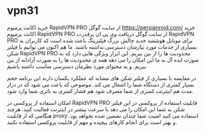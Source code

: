 # vpn31
خرید اکانت پرمیوم RapidVPN PRO از سایت گوگل
https://persianroid.com/
خرید اکانت پرمیوم RapidVPN PRO از سایت گوگل
دریافت وی پی ان پرقدرت RapidVPN PRO برای موبایل هوشمند جدید
چالش بزرگ فیلترینگ باعث شده است که کاربران به بسیاری از خدمات مورد نیازشان دسترسی نداشته باشند. ما هم اکنون می توانیم با فیلتر شکن RapidVPN PRO محدودیت ها را از بین ببریم. این ابزار ویژگی هایی دارد که به صورت ایده آل به ما این امکان را می دهد همه ی محدودیت ها را به صورت آزادانه از بین ببریم. و به محتوای مورد نظرمان دسترسی مناسب داشته باشیم.

در مقایسه با بسیاری از فیلتر شکن‌ های مشابه که عملکرد یکسان دارند این برنامه حجم بسیار کمتری از دستگاه شما را اشغال می‌ کند. موضوعی که باعث می‌ شود که در دراز مدت هم اینترنت کمتری از شما مصرف شود هم فشار کمتری به باتری شما وارد شود.

امکان استفاده از پروکسی در RapidVPN PRO
قابلیت استفاده از پروکسی در این فیلتر شکن به شما این امکان را می‌ دهد با سرعت بیشتر در اینترنت فعالیت کنید. هرچند هنگامی که از قابلیت proxy استفاده می‌ کنید امنیت شما چندان تضمین شده نخواهد بود. و بهتر است برای انجام کارهای پیچیده و مهم از قابلیت پروکسی استفاده نکنید.
